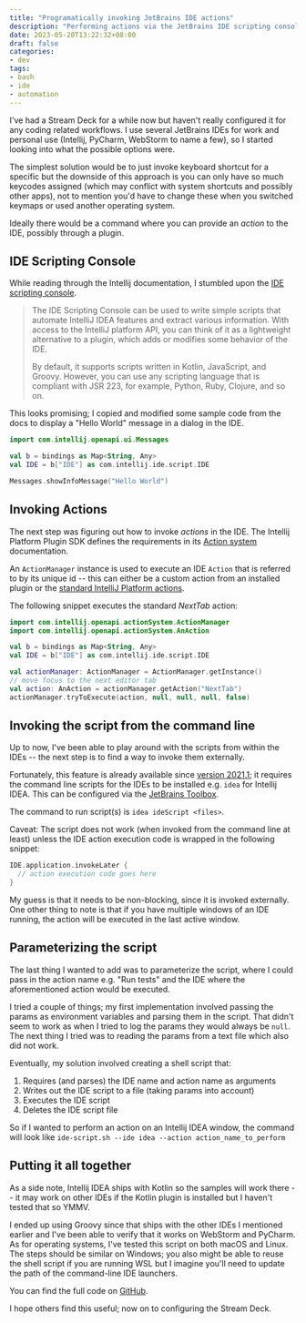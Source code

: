 ```yaml
---
title: "Programatically invoking JetBrains IDE actions"
description: "Performing actions via the JetBrains IDE scripting console"
date: 2023-05-20T13:22:32+08:00
draft: false
categories:
- dev
tags:
- bash
- ide
- automation
---
```


I've had a Stream Deck for a while now but haven't really configured it
for any coding related workflows. I use several JetBrains IDEs for work and
personal use (Intellij, PyCharm, WebStorm to name a few), so I started looking
into what the possible options were.

The simplest solution would be to just invoke keyboard shortcut for a specific
but the downside of this approach is you can only have so much keycodes assigned
(which may conflict with system shortcuts and possibly other apps), not to
mention you'd have to change these when you switched keymaps or used another
operating system.

Ideally there would be a command where you can provide an *action* to the IDE,
possibly through a plugin.

## IDE Scripting Console

While reading through the Intellij documentation, I
stumbled upon the [IDE scripting console](https://www.jetbrains.com/help/idea/ide-scripting-console.html).

> The IDE Scripting Console can be used to write simple scripts that automate IntelliJ IDEA
> features and extract various information. With access to the IntelliJ platform API, you can
> think of it as a lightweight alternative to a plugin, which adds or modifies some behavior
> of the IDE.
>
> By default, it supports scripts written in Kotlin, JavaScript, and Groovy. However, you can use any scripting language that is compliant with JSR 223, for example, Python, Ruby, Clojure, and so on.

This looks promising; I copied and modified some sample code from the docs to
display a "Hello World" message in a dialog in the IDE.

```kotlin
import com.intellij.openapi.ui.Messages

val b = bindings as Map<String, Any>
val IDE = b["IDE"] as com.intellij.ide.script.IDE

Messages.showInfoMessage("Hello World")
```

## Invoking Actions

The next step was figuring out how to invoke *actions* in the IDE.
The Intellij Platform Plugin SDK defines the requirements in its
[Action system](https://plugins.jetbrains.com/docs/intellij/basic-action-system.html) documentation.

An `ActionManager` instance is used to execute an IDE `Action` that is referred
to by its unique id -- this can either be a custom action from an installed plugin or the [standard IntelliJ Platform actions](https://github.com/JetBrains/intellij-community/tree/idea/231.8109.175/platform/ide-core/src/com/intellij/openapi/actionSystem/IdeActions.java).

The following snippet executes the standard *NextTab* action:

```kotlin
import com.intellij.openapi.actionSystem.ActionManager
import com.intellij.openapi.actionSystem.AnAction

val b = bindings as Map<String, Any>
val IDE = b["IDE"] as com.intellij.ide.script.IDE

val actionManager: ActionManager = ActionManager.getInstance()
// move focus to the next editor tab
val action: AnAction = actionManager.getAction("NextTab")
actionManager.tryToExecute(action, null, null, null, false)
```

## Invoking the script from the command line

Up to now, I've been able to play around with the scripts from within the IDEs
-- the next step is to find a way to invoke them externally.

Fortunately, this feature is already available since [version 2021.1](https://youtrack.jetbrains.com/issue/IDEA-245847);
it requires the command line scripts for the IDEs to be installed e.g.
`idea` for Intellij IDEA. This can be configured via the [JetBrains Toolbox](https://www.jetbrains.com/help/idea/working-with-the-ide-features-from-command-line.html#toolbox).

The command to run script(s) is `idea ideScript <files>`.

Caveat: The script does not work (when invoked from the command line at least) unless
the IDE action execution code is wrapped in the following snippet:

```kotlin
IDE.application.invokeLater {
  // action execution code goes here 
}
```

My guess is that it needs to be non-blocking, since it is invoked externally.
One other thing to note is that if you have multiple windows of an IDE running,
the action will be executed in the last active window.

## Parameterizing the script

The last thing I wanted to add was to parameterize the script, where I could
pass in the action name e.g. "Run tests" and the IDE where the aforementioned
action would be executed.

I tried a couple of things; my first implementation involved passing the params
as environment variables and parsing them in the script. That didn't seem to
work as when I tried to log the params they would always be `null`. The next
thing I tried was to reading the params from a text file which also did not work.

Eventually, my solution involved creating a shell script that:

1. Requires (and parses) the IDE name and action name as arguments
2. Writes out the IDE script to a file (taking params into account)
3. Executes the IDE script
4. Deletes the IDE script file

So if I wanted to perform an action on an Intellij IDEA window, the command
will look like `ide-script.sh --ide idea --action action_name_to_perform`

## Putting it all together

As a side note, Intellij IDEA ships with Kotlin so the samples will work there
-- it may work on other IDEs if the Kotlin plugin is installed but I haven't
tested that so YMMV.

I ended up using Groovy since that ships with the other IDEs I mentioned earlier
and I've been able to verify that it works on WebStorm and PyCharm. As for
operating systems, I've tested this script on both macOS and Linux. The steps
should be similar on Windows; you also might be able to reuse the shell script
if you are running WSL but I imagine you'll need to update the path of the
command-line IDE launchers.

<script src="https://gist.github.com/j4ckofalltrades/d7aac303466746e67287441e4fb9e0fe.js"></script>

You can find the full code on [GitHub](https://gist.github.com/j4ckofalltrades/d7aac303466746e67287441e4fb9e0fe).

I hope others find this useful; now on to configuring the Stream Deck.
